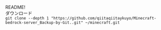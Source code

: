 README!  
ダウンロード  
```git clone --depth 1 "https://github.com/qiitaqiitaykuyo/Minecraft-bedrock-server_Backup-by-Git..git" ~/minecraft.git```  

